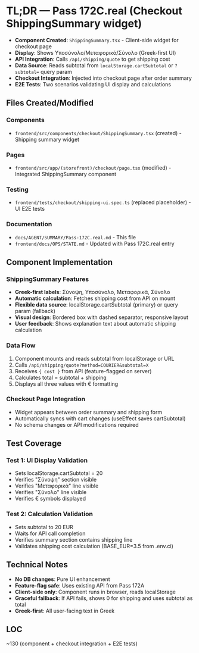 # TL;DR — Pass 172C.real (Checkout ShippingSummary widget)

- **Component Created**: `ShippingSummary.tsx` - Client-side widget for checkout page
- **Display**: Shows Υποσύνολο/Μεταφορικά/Σύνολο (Greek-first UI)
- **API Integration**: Calls `/api/shipping/quote` to get shipping cost
- **Data Source**: Reads subtotal from `localStorage.cartSubtotal` or `?subtotal=` query param
- **Checkout Integration**: Injected into checkout page after order summary
- **E2E Tests**: Two scenarios validating UI display and calculations

## Files Created/Modified

### Components
- `frontend/src/components/checkout/ShippingSummary.tsx` (created) - Shipping summary widget

### Pages
- `frontend/src/app/(storefront)/checkout/page.tsx` (modified) - Integrated ShippingSummary component

### Testing
- `frontend/tests/checkout/shipping-ui.spec.ts` (replaced placeholder) - UI E2E tests

### Documentation
- `docs/AGENT/SUMMARY/Pass-172C.real.md` - This file
- `frontend/docs/OPS/STATE.md` - Updated with Pass 172C.real entry

## Component Implementation

### ShippingSummary Features
- **Greek-first labels**: Σύνοψη, Υποσύνολο, Μεταφορικά, Σύνολο
- **Automatic calculation**: Fetches shipping cost from API on mount
- **Flexible data source**: localStorage.cartSubtotal (primary) or query param (fallback)
- **Visual design**: Bordered box with dashed separator, responsive layout
- **User feedback**: Shows explanation text about automatic shipping calculation

### Data Flow
1. Component mounts and reads subtotal from localStorage or URL
2. Calls `/api/shipping/quote?method=COURIER&subtotal=X`
3. Receives `{ cost }` from API (feature-flagged on server)
4. Calculates total = subtotal + shipping
5. Displays all three values with € formatting

### Checkout Page Integration
- Widget appears between order summary and shipping form
- Automatically syncs with cart changes (useEffect saves cartSubtotal)
- No schema changes or API modifications required

## Test Coverage

### Test 1: UI Display Validation
- Sets localStorage.cartSubtotal = 20
- Verifies "Σύνοψη" section visible
- Verifies "Μεταφορικά" line visible
- Verifies "Σύνολο" line visible
- Verifies € symbols displayed

### Test 2: Calculation Validation
- Sets subtotal to 20 EUR
- Waits for API call completion
- Verifies summary section contains shipping line
- Validates shipping cost calculation (BASE_EUR=3.5 from .env.ci)

## Technical Notes

- **No DB changes**: Pure UI enhancement
- **Feature-flag safe**: Uses existing API from Pass 172A
- **Client-side only**: Component runs in browser, reads localStorage
- **Graceful fallback**: If API fails, shows 0 for shipping and uses subtotal as total
- **Greek-first**: All user-facing text in Greek

## LOC
~130 (component + checkout integration + E2E tests)
